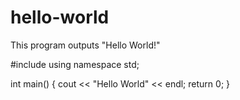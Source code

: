 # hello-world
This program outputs "Hello World!"

#include <iostream>
using namespace std;

int main()
{
    cout << "Hello World" << endl;
    return 0;
}    
